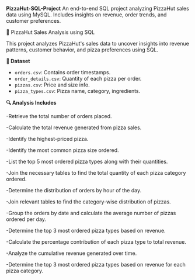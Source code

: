 **PizzaHut-SQL-Project**
An end-to-end SQL project analyzing PizzaHut sales data using MySQL. Includes insights on revenue, order trends, and customer preferences.

 🍕 PizzaHut Sales Analysis using SQL

This project analyzes PizzaHut's sales data to uncover insights into revenue patterns, customer behavior, and pizza preferences using SQL.

**📁 Dataset** 

- `orders.csv`: Contains order timestamps.
- `order_details.csv`: Quantity of each pizza per order.
- `pizzas.csv`: Price and size info.
- `pizza_types.csv`: Pizza name, category, ingredients.

**🔍 Analysis Includes**

-Retrieve the total number of orders placed.

-Calculate the total revenue generated from pizza sales.

-Identify the highest-priced pizza.

-Identify the most common pizza size ordered.

-List the top 5 most ordered pizza types along with their quantities.

-Join the necessary tables to find the total quantity of each pizza category ordered.

-Determine the distribution of orders by hour of the day. 

-Join relevant tables to find the category-wise distribution of pizzas.

-Group the orders by date and calculate the average number of pizzas ordered per day.

-Determine the top 3 most ordered pizza types based on revenue.

-Calculate the percentage contribution of each pizza type to total revenue.

-Analyze the cumulative revenue generated over time.

-Determine the top 3 most ordered pizza types based on revenue for each pizza category.
